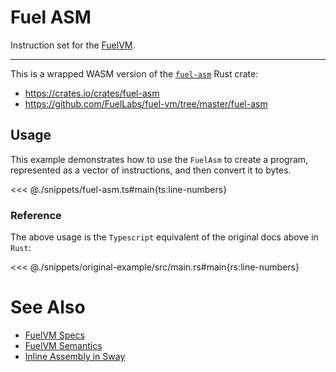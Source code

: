 # Fuel ASM

Instruction set for the [FuelVM](https://github.com/FuelLabs/fuel-specs).

---

This is a wrapped WASM version of the [`fuel-asm`](https://crates.io/crates/fuel-asm) Rust crate:

- https://crates.io/crates/fuel-asm
- https://github.com/FuelLabs/fuel-vm/tree/master/fuel-asm

## Usage

This example demonstrates how to use the `FuelAsm` to create a program, represented as a vector of instructions, and then convert it to bytes.

<<< @./snippets/fuel-asm.ts#main{ts:line-numbers}

### Reference

The above usage is the `Typescript` equivalent of the original docs above in `Rust`:

<<< @./snippets/original-example/src/main.rs#main{rs:line-numbers}

# See Also

- [FuelVM Specs](https://docs.fuel.network/docs/specs/fuel-vm/instruction-set/)
- [FuelVM Semantics](https://docs.fuel.network/docs/specs/fuel-vm/#semantics)
- [Inline Assembly in Sway](https://docs.fuel.network/docs/sway/advanced/assembly)
